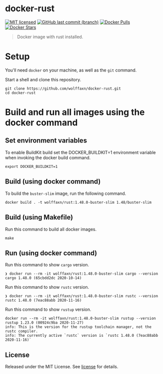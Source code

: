 # docker-rust

[![MIT licensed](https://img.shields.io/badge/license-MIT-blue.svg)](https://opensource.org/licenses/MIT)
[![GitHub last commit (branch)](https://img.shields.io/github/last-commit/wolffaxn/docker-rust/main.svg)](https://github.com/wolffaxn/docker-rust)
[![Docker Pulls](https://img.shields.io/docker/pulls/wolffaxn/rust.svg)](https://hub.docker.com/r/wolffaxn/rust)
[![Docker Stars](https://img.shields.io/docker/stars/wolffaxn/rust.svg)](https://hub.docker.com/r/wolffaxn/rust)

> Docker image with rust installed.

# Setup

You'll need `docker` on your machine, as well as the `git` command.

Start a shell and clone this repository.

```
git clone https://github.com/wolffaxn/docker-rust.git
cd docker-rust
```

# Build and run all images using the docker command

## Set environment variables

To enable BuildKit build set the DOCKER_BUILDKIT=1 environment variable when invoking the docker build command.

```
export DOCKER_BUILDKIT=1
```

## Build (using docker command)

To build the `buster-slim` image, run the following command.

```
docker build . -t wolffaxn/rust:1.48.0-buster-slim 1.48/buster-slim
```

## Build (using Makefile)

Run this command to build all docker images.

```
make
```

## Run (using docker command)

Run this command to show `cargo` version.

```
❯ docker run --rm -it wolffaxn/rust:1.48.0-buster-slim cargo --version
cargo 1.48.0 (65cbdd2dc 2020-10-14)
```

Run this command to show `rustc` version.

```
❯ docker run --rm -it wolffaxn/rust:1.48.0-buster-slim rustc --version
rustc 1.48.0 (7eac88abb 2020-11-16)
```

Run this command to show `rustup` version.

```
docker run --rm -it wolffaxn/rust:1.48.0-buster-slim rustup --version
rustup 1.23.0 (00924c9ba 2020-11-27)
info: This is the version for the rustup toolchain manager, not the rustc compiler.
info: The currently active `rustc` version is `rustc 1.48.0 (7eac88abb 2020-11-16)`
```

## License

Released under the MIT License. See [license](LICENSE.md) for details.

